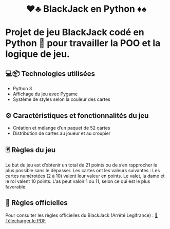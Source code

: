 <h1 align="center"> ♥️♣️ BlackJack en Python ♦️♠️ <h1>
Projet de jeu BlackJack codé en Python 🐍  pour travailler la POO et la logique de jeu.


## 💻📦 Technologies utilisées
- Python 3
- Affichage du jeu avec Pygame
- Système de styles selon la couleur des cartes


## ⚙️ Caractéristiques et fonctionnalités du jeu
- Création et mélange d’un paquet de 52 cartes
- Distribution de cartes au joueur et au croupier


## 🃏 Règles du jeu
Le but du jeu est d’obtenir un total de 21 points ou de s’en rapprocher le plus possible sans le dépasser.
Les cartes ont les valeurs suivantes :
Les cartes numérotées (2 à 10) valent leur valeur en points.
Le valet, la dame et le roi valent 10 points.
L’as peut valoir 1 ou 11, selon ce qui est le plus favorable.


## 📄 Règles officielles
Pour consulter les règles officielles du BlackJack (Arrêté Legifrance) :
[📘 Télécharger le PDF](assets/regles_blackjack.pdf)